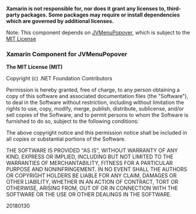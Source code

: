 **Xamarin is not responsible for, nor does it grant any licenses to, third-party packages. Some packages may require or install dependencies which are governed by additional licenses.**

Note: This component depends on [JVMenuPopover](https://github.com/JV17/JVMenuPopover), which is subject to the [MIT License](https://github.com/JV17/JVMenuPopover/blob/master/LICENSE)

### Xamarin Component for JVMenuPopover

**The MIT License (MIT)**

Copyright (c) .NET Foundation Contributors

Permission is hereby granted, free of charge, to any person obtaining a copy of this software and associated documentation files (the "Software"), to deal in the Software without restriction, including without limitation the rights to use, copy, modify, merge, publish, distribute, sublicense, and/or sell copies of the Software, and to permit persons to whom the Software is furnished to do so, subject to the following conditions:

The above copyright notice and this permission notice shall be included in all copies or substantial portions of the Software.

THE SOFTWARE IS PROVIDED "AS IS", WITHOUT WARRANTY OF ANY KIND, EXPRESS OR IMPLIED, INCLUDING BUT NOT LIMITED TO THE WARRANTIES OF MERCHANTABILITY, FITNESS FOR A PARTICULAR PURPOSE AND NONINFRINGEMENT. IN NO EVENT SHALL THE AUTHORS OR COPYRIGHT HOLDERS BE LIABLE FOR ANY CLAIM, DAMAGES OR OTHER LIABILITY, WHETHER IN AN ACTION OF CONTRACT, TORT OR OTHERWISE, ARISING FROM, OUT OF OR IN CONNECTION WITH THE SOFTWARE OR THE USE OR OTHER DEALINGS IN THE SOFTWARE.

20180130